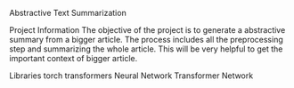 Abstractive Text Summarization

Project Information
The objective of the project is to generate a abstractive summary from a bigger article. The process includes all the preprocessing step and summarizing the whole article. This will be very helpful to get the important context of bigger article.

Libraries
torch
transformers
Neural Network
Transformer Network